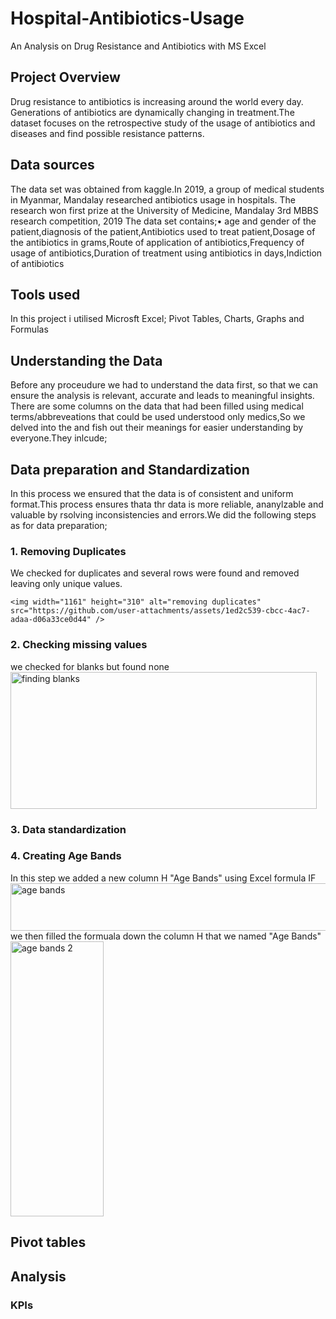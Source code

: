 # Hospital-Antibiotics-Usage
 An Analysis on Drug Resistance and Antibiotics with MS Excel
## Project Overview
Drug resistance to antibiotics is increasing around the world every day. Generations of antibiotics are dynamically changing in treatment.The dataset focuses on the retrospective study of the usage of antibiotics and diseases and find possible resistance patterns.
## Data sources
The data set was obtained from kaggle.In 2019, a group of medical students in Myanmar, Mandalay researched antibiotics usage in hospitals. The research won first prize at the University of Medicine, Mandalay 3rd MBBS research competition, 2019
The data set contains;•	age and gender of the patient,diagnosis of the patient,Antibiotics used to treat patient,Dosage of the antibiotics in grams,Route of application of antibiotics,Frequency of usage of antibiotics,Duration of treatment using antibiotics in days,Indiction of antibiotics
## Tools used
In this project i utilised Microsft Excel;
Pivot Tables, Charts, Graphs and Formulas
## Understanding the Data
Before any proceudure we had to understand the data first, so that we can ensure the analysis is relevant, accurate and leads to meaningful insights. There are some columns on the data that had been filled using medical terms/abbreveations that could be used understood only medics,So we delved into the and fish out their meanings for easier understanding by everyone.They inlcude;

## Data preparation and Standardization
In this process we ensured that the data is of consistent and uniform format.This process ensures thata thr data is more reliable, ananylzable and valuable by rsolving inconsistencies and errors.We did the following steps as for data preparation;
 ### 1. Removing Duplicates
 We checked for duplicates and several rows were found and removed leaving only unique values.
 
    <img width="1161" height="310" alt="removing duplicates" src="https://github.com/user-attachments/assets/1ed2c539-cbcc-4ac7-adaa-d06a33ce0d44" />

 ### 2. Checking missing values
 we checked for blanks but found none
   <img width="490" height="219" alt="finding blanks" src="https://github.com/user-attachments/assets/9c9a246f-edf4-469d-9697-4b46a50d986e" />

 ### 3. Data standardization
 
 ### 4. Creating Age Bands
  In this step we added a new column H "Age Bands" using Excel formula IF
  <img width="1215" height="76" alt="age bands" src="https://github.com/user-attachments/assets/2fc22b8f-87aa-4c7b-bfe6-02108a228894" /> 
we then filled the formuala down the column H that we named "Age Bands"
<img width="149" height="440" alt="age bands 2" src="https://github.com/user-attachments/assets/76852e14-7f65-489d-9071-dbac951641a6" />

## Pivot tables
## Analysis
### KPIs

